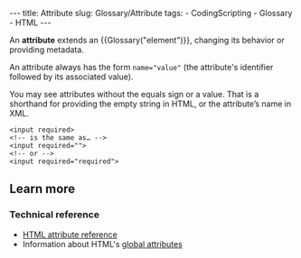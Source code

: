 --- title: Attribute slug: Glossary/Attribute tags: - CodingScripting - Glossary - HTML ---

<span class="glossaryLink new">An **attribute**</span> extends an {{Glossary("element")}}, changing its behavior or providing metadata.

An attribute always has the form `name="value"` (the attribute's identifier followed by its associated value).

You may see attributes without the equals sign or a value. That is a shorthand for providing the empty string in HTML, or the attribute’s name in XML.

    <input required>
    <!-- is the same as… -->
    <input required="">
    <!-- or -->
    <input required="required">

## Learn more

### Technical reference

- [HTML attribute reference](/en-US/docs/Web/HTML/Attributes)
- Information about HTML's [global attributes](/en-US/docs/Web/HTML/Global_attributes)
